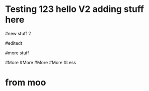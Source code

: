 # Testing 123 hello V2 adding stuff here

#new stuff 2


#editedt

#more stuff

#More
#More
#More
#More
#Less

#








# from moo